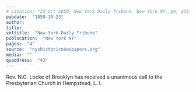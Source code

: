 ```yaml
---
# citation: "23 Oct 1850, New York Daily Tribune, New York NY, p4, q43, nyshistoricnewspapers.org."
pubdate:  "1850-10-23"
author: 
title: 
voltitle:  "New York Daily Tribune"
publocation:  "New York NY"
pages:  "4"
source:  "nyshistoricnewspapers.org"
media:  ""
quaddress:  "43"
---
```


Rev. N.C. Locke of Brooklyn has received a unanimous call to the Presbyterian Church in Hempstead, L. I.

